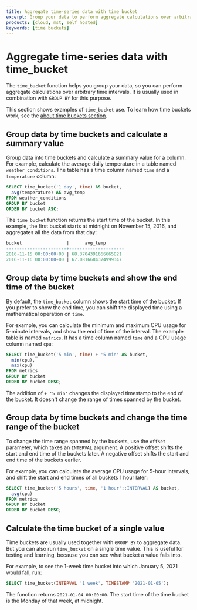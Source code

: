 ```yaml
---
title: Aggregate time-series data with time bucket
excerpt: Group your data to perform aggregate calculations over arbitrary time intervals
products: [cloud, mst, self_hosted]
keywords: [time buckets]
---
```


# Aggregate time-series data with time_bucket

The `time_bucket` function helps you group your data, so you can perform
aggregate calculations over arbitrary time intervals. It is usually used
in combination with `GROUP BY` for this purpose.

This section shows examples of `time_bucket` use. To learn how time buckets
work, see the [about time buckets section][time-buckets].

## Group data by time buckets and calculate a summary value

Group data into time buckets and calculate a summary value for a column. For
example, calculate the average daily temperature in a table named
`weather_conditions`. The table has a time column named `time` and a
`temperature` column:

```sql
SELECT time_bucket('1 day', time) AS bucket,
  avg(temperature) AS avg_temp
FROM weather_conditions
GROUP BY bucket
ORDER BY bucket ASC;
```

The `time_bucket` function returns the start time of the bucket. In this
example, the first bucket starts at midnight on November 15, 2016, and
aggregates all the data from that day:

```sql
bucket                 |      avg_temp
-----------------------+---------------------
2016-11-15 00:00:00+00 | 68.3704391666665821
2016-11-16 00:00:00+00 | 67.0816684374999347
```

## Group data by time buckets and show the end time of the bucket

By default, the `time_bucket` column shows the start time of the bucket. If you
prefer to show the end time, you can shift the displayed time using a
mathematical operation on `time`.

For example, you can calculate the minimum and maximum CPU usage for 5-minute
intervals, and show the end of time of the interval. The example table is named
`metrics`. It has a time column named `time` and a CPU usage column named `cpu`:

```sql
SELECT time_bucket('5 min', time) + '5 min' AS bucket,
  min(cpu),
  max(cpu)
FROM metrics
GROUP BY bucket
ORDER BY bucket DESC;
```

The addition of `+ '5 min'` changes the displayed timestamp to the end of the
bucket. It doesn't change the range of times spanned by the bucket.

## Group data by time buckets and change the time range of the bucket

To change the time range spanned by the buckets, use the `offset` parameter,
which takes an `INTERVAL` argument. A positive offset shifts the start and end
time of the buckets later. A negative offset shifts the start and end time of
the buckets earlier.

For example, you can calculate the average CPU usage for 5-hour intervals, and
shift the start and end times of all buckets 1 hour later:

```sql
SELECT time_bucket('5 hours', time, '1 hour'::INTERVAL) AS bucket,
  avg(cpu)
FROM metrics
GROUP BY bucket
ORDER BY bucket DESC;
```

## Calculate the time bucket of a single value

Time buckets are usually used together with `GROUP BY` to aggregate data. But
you can also run `time_bucket` on a single time value. This is useful for
testing and learning, because you can see what bucket a value falls into.

For example, to see the 1-week time bucket into which January 5, 2021 would
fall, run:

```sql
SELECT time_bucket(INTERVAL '1 week', TIMESTAMP '2021-01-05');
```

The function returns `2021-01-04 00:00:00`. The start time of the time bucket is
the Monday of that week, at midnight.

[time-buckets]: /use-timescale/:currentVersion:/time-buckets/
